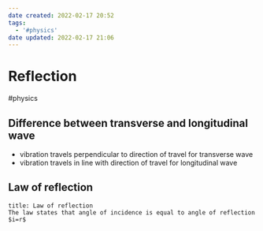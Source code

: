 ```yaml
---
date created: 2022-02-17 20:52
tags:
  - '#physics'
date updated: 2022-02-17 21:06
---
```


# Reflection

#physics

## Difference between transverse and longitudinal wave

- vibration travels perpendicular to direction of travel for transverse wave
- vibration travels in line with direction of travel for longitudinal wave

## Law of reflection

```ad-quote
title: Law of reflection
The law states that angle of incidence is equal to angle of reflection $i=r$
```
